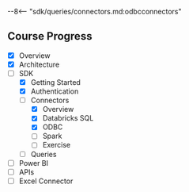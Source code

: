 --8<-- "sdk/queries/connectors.md:odbcconnectors"

## Course Progress
-   [X] Overview
-   [X] Architecture
-   [ ] SDK
    *   [X] Getting Started
    *   [X] Authentication
    *   [ ] Connectors
        +   [X] Overview    
        +   [X] Databricks SQL
        +   [X] ODBC
        +   [ ] Spark
        +   [ ] Exercise
    *   [ ] Queries
-   [ ] Power BI    
-   [ ] APIs
-   [ ] Excel Connector